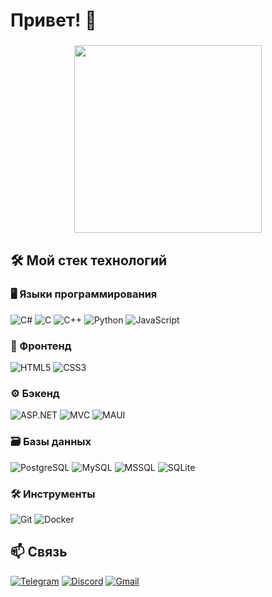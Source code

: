 # Привет! 👋

<h3 align="center"></h3>

<p align="center">
  <img src="https://media.giphy.com/media/L1R1tvI9svkIWwpVYr/giphy.gif" width="300">
</p>

## 🛠️ Мой стек технологий

### 🖥️ Языки программирования
![C#](https://img.shields.io/badge/C%23-239120?style=for-the-badge&logo=c-sharp&logoColor=white)
![C](https://img.shields.io/badge/C-00599C?style=for-the-badge&logo=c&logoColor=white)
![C++](https://img.shields.io/badge/C%2B%2B-00599C?style=for-the-badge&logo=c%2B%2B&logoColor=white)
![Python](https://img.shields.io/badge/Python-3776AB?style=for-the-badge&logo=python&logoColor=white)
![JavaScript](https://img.shields.io/badge/JavaScript-F7DF1E?style=for-the-badge&logo=javascript&logoColor=black)

### 🎨 Фронтенд
![HTML5](https://img.shields.io/badge/HTML5-E34F26?style=for-the-badge&logo=html5&logoColor=white)
![CSS3](https://img.shields.io/badge/CSS3-1572B6?style=for-the-badge&logo=css3&logoColor=white)

### ⚙️ Бэкенд
![ASP.NET](https://img.shields.io/badge/ASP.NET-512BD4?style=for-the-badge&logo=.net&logoColor=white)
![MVC](https://img.shields.io/badge/ASP.NET_MVC-512BD4?style=for-the-badge&logo=.net&logoColor=white)
![MAUI](https://img.shields.io/badge/.NET_MAUI-512BD4?style=for-the-badge&logo=.net&logoColor=white)

### 🗃️ Базы данных
![PostgreSQL](https://img.shields.io/badge/PostgreSQL-316192?style=for-the-badge&logo=postgresql&logoColor=white)
![MySQL](https://img.shields.io/badge/MySQL-4479A1?style=for-the-badge&logo=mysql&logoColor=white)
![MSSQL](https://img.shields.io/badge/Microsoft_SQL_Server-CC2927?style=for-the-badge&logo=microsoft-sql-server&logoColor=white)
![SQLite](https://img.shields.io/badge/SQLite-003B57?style=for-the-badge&logo=sqlite&logoColor=white)

### 🛠️ Инструменты
![Git](https://img.shields.io/badge/Git-F05032?style=for-the-badge&logo=git&logoColor=white)
![Docker](https://img.shields.io/badge/Docker-2496ED?style=for-the-badge&logo=docker&logoColor=white)

## 📫 Связь
[![Telegram](https://img.shields.io/badge/Telegram-2CA5E0?style=for-the-badge&logo=telegram&logoColor=white)](https://t.me/gutsdk)
[![Discord](https://img.shields.io/badge/Discord-5865F2?style=for-the-badge&logo=discord&logoColor=white)](https://discord.com/users/490864934507249702)
[![Gmail](https://img.shields.io/badge/Gmail-D14836?style=for-the-badge&logo=gmail&logoColor=white)](mailto:zhuykov.george@gmail.com)
